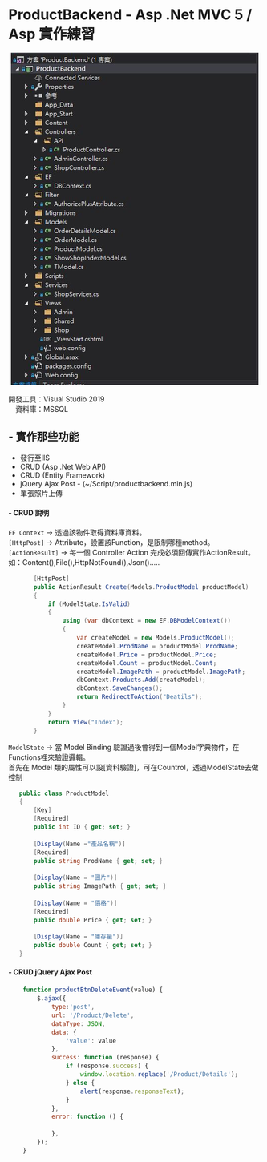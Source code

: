 # ProductBackend - Asp .Net MVC 5 / Asp  實作練習

<p align="center">
  <img src="https://github.com/yes123430/ProductBackend/blob/master/Description/PB01.JPG">
</p>

開發工具：Visual Studio 2019<br>
　資料庫：MSSQL<br>
 
## - 實作那些功能
* 發行至IIS
* CRUD (Asp .Net Web API)
* CRUD (Entity Framework)
* jQuery Ajax Post - (~/Script/productbackend.min.js)
* 單張照片上傳


#### - CRUD 說明
`EF Context` -> 透過該物件取得資料庫資料。<br>
`[HttpPost]` -> Attribute，設置該Function，是限制哪種method。<br>
`[ActionResult]` -> 每一個 Controller Action 完成必須回傳實作ActionResult。如：Content(),File(),HttpNotFound(),Json().....<br>
 ```csharp
        [HttpPost]
        public ActionResult Create(Models.ProductModel productModel)
        {
            if (ModelState.IsValid)
            {
                using (var dbContext = new EF.DBModelContext())
                {
                    var createModel = new Models.ProductModel();
                    createModel.ProdName = productModel.ProdName;
                    createModel.Price = productModel.Price;
                    createModel.Count = productModel.Count;
                    createModel.ImagePath = productModel.ImagePath;
                    dbContext.Products.Add(createModel);
                    dbContext.SaveChanges();
                    return RedirectToAction("Deatils");
                }
            }
            return View("Index");
        }
 ```      
`ModelState` -> 當 Model Binding 驗證過後會得到一個Model字典物件，在Functions裡來驗證邏輯。<br>
首先在 Model 類的屬性可以設[資料驗證]，可在Countrol，透過ModelState去做控制<br>
 
 ```csharp
    public class ProductModel
    {    
        [Key]
        [Required]
        public int ID { get; set; }

        [Display(Name ="產品名稱")]
        [Required]
        public string ProdName { get; set; }

        [Display(Name = "圖片")]
        public string ImagePath { get; set; }

        [Display(Name = "價格")]
        [Required]
        public double Price { get; set; }

        [Display(Name = "庫存量")]
        public double Count { get; set; }
    }
 ```
#### - CRUD jQuery Ajax Post
```javascript
    function productBtnDeleteEvent(value) {
        $.ajax({
            type:'post',
            url: '/Product/Delete',
            dataType: JSON,
            data: {
                'value': value
            },
            success: function (response) {
                if (response.success) {
                    window.location.replace('/Product/Details');
                } else {
                    alert(response.responseText);
                }
            },
            error: function () {

            },
        });
    }
```
